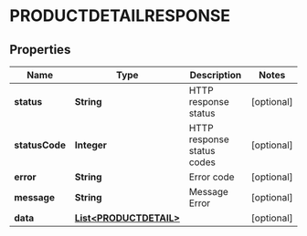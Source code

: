 

# PRODUCTDETAILRESPONSE


## Properties

| Name | Type | Description | Notes |
|------------ | ------------- | ------------- | -------------|
|**status** | **String** | HTTP response status |  [optional] |
|**statusCode** | **Integer** | HTTP response status codes |  [optional] |
|**error** | **String** | Error code |  [optional] |
|**message** | **String** | Message Error |  [optional] |
|**data** | [**List&lt;PRODUCTDETAIL&gt;**](PRODUCTDETAIL.md) |  |  [optional] |



